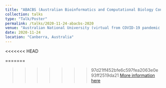 ```yaml
---
title: "ABACBS (Australian Bioinformatics and Computational Biology Conference) 2020"
collection: talks
type: "Talk/Poster"
permalink: /talks/2020-11-24-abacbs-2020
venue: "Australian National University (virtual from COVID-19 pandemic of 2019)"
date: 2020-11-24
location: "Canberra, Australia"
---
```

<<<<<<< HEAD

=======
>>>>>>> 97d21ff452bfe6c597fea2063e0e93ff2519da21
[More information here](https://doi.org/10.7490/f1000research.1118362.1)
